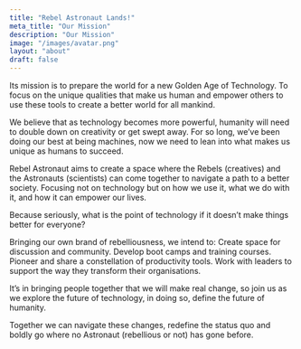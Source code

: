 ```yaml
---
title: "Rebel Astronaut Lands!"
meta_title: "Our Mission"
description: "Our Mission"
image: "/images/avatar.png"
layout: "about"
draft: false
---
```


Its mission is to prepare the world for a new Golden Age of Technology. To focus on the unique qualities that make us human and empower others to use these tools to create a better world for all mankind. 

We believe that as technology becomes more powerful, humanity will need to double down on creativity or get swept away. For so long, we’ve been doing our best at being machines, now we need to lean into what makes us unique as humans to succeed. 

Rebel Astronaut aims to create a space where the Rebels (creatives) and the Astronauts (scientists) can come together to navigate a path to a better society. Focusing not on technology but on how we use it, what we do with it, and how it can empower our lives. 

Because seriously, what is the point of technology if it doesn’t make things better for everyone?

Bringing our own brand of rebelliousness, we intend to:
Create space for discussion and community.
Develop boot camps and training courses.
Pioneer and share a constellation of productivity tools.
Work with leaders to support the way they transform their organisations.

It’s in bringing people together that we will make real change, so join us as we explore the future of technology, in doing so, define the future of humanity. 

Together we can navigate these changes, redefine the status quo and boldly go where no Astronaut (rebellious or not) has gone before. 

